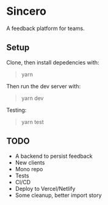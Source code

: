 # Sincero

A feedback platform for teams.

## Setup

Clone, then install depedencies with:

> yarn

Then run the dev server with:

> yarn dev

Testing:

> yarn test

## TODO

- A backend to persist feedback
- New clients
- Mono repo
- Tests
- CI/CD
- Deploy to Vercel/Netlify
- Some cleanup, better import story
